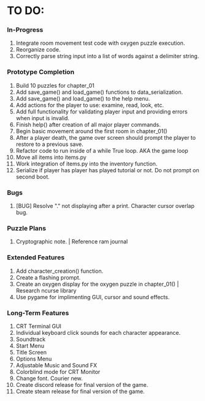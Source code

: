 # TO DO:

### In-Progress
1. Integrate room movement test code with oxygen puzzle execution.
2. Reorganize code.
3. Correctly parse string input into a list of words against a delimiter string.

### Prototype Completion
1. Build 10 puzzles for chapter_01
2. Add save_game() and load_game() functions to data_serialization.
3. Add save_game() and load_game() to the help menu.
4. Add actions for the player to use: examine, read, look, etc.
5. Add full functionality for validating player input and providing errors when input is invalid.
6. Finish help() after creation of all major player commands.
7. Begin basic movement around the first room in chapter_01()
8. After a player death, the game over screen should prompt the player to restore to a previous save.
9. Refactor code to run inside of a while True loop. AKA the game loop
10. Move all items into items.py
11. Work integration of items.py into the inventory function.
12. Serialize if player has player has played tutorial or not. Do not prompt on second boot.

### Bugs
1. [BUG] Resolve "." not displaying after a print. Character cursor overlap bug.

### Puzzle Plans
1. Cryptographic note. | Reference ram journal

### Extended Features
1. Add character_creation() function.
2. Create a flashing prompt.
3. Create an oxygen display for the oxygen puzzle in chapter_01() | Research ncurse library
4. Use pygame for implimenting GUI, cursor and sound effects.

### Long-Term Features
1. CRT Terminal GUI
2. Individual keyboard click sounds for each character appearance.
3. Soundtrack
4. Start Menu
5. Title Screen
6. Options Menu
7. Adjustable Music and Sound FX
8. Colorblind mode for CRT Monitor
9. Change font. Courier new.
10. Create discord release for final version of the game.
11. Create steam release for final version of the game.